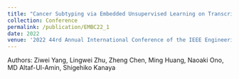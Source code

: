 ```yaml
---
title: "Cancer Subtyping via Embedded Unsupervised Learning on Transcriptomics Data"
collection: Conference
permalink: /publication/EMBC22_1
date: 2022
venue: '2022 44rd Annual International Conference of the IEEE Engineering in Medicine & Biology Society (EMBC)'
---
```

Authors: Ziwei Yang, Lingwei Zhu, Zheng Chen, Ming Huang, Naoaki Ono, MD Altaf-Ul-Amin, Shigehiko Kanaya
